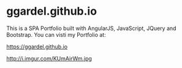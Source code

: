 # ggardel.github.io



This is a SPA Portfolio built with AngularJS, JavaScript, JQuery and Bootstrap.
You can visti my Portfolio at: 

https://ggardel.github.io


http://i.imgur.com/KUmAirWm.jpg



